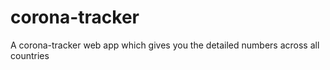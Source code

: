 # corona-tracker

A corona-tracker web app which gives you the detailed numbers across all countries
